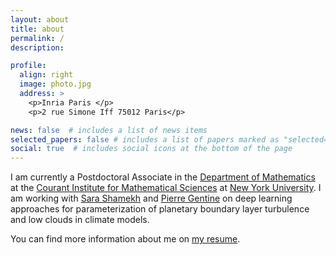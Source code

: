 ```yaml
---
layout: about
title: about
permalink: /
description:

profile:
  align: right
  image: photo.jpg
  address: >
    <p>Inria Paris </p>
    <p>2 rue Simone Iff 75012 Paris</p>

news: false  # includes a list of news items
selected_papers: false # includes a list of papers marked as "selected={true}"
social: true  # includes social icons at the bottom of the page
---
```


I am currently a Postdoctoral Associate in the [Department of Mathematics](https://math.nyu.edu/) at the [Courant Institute for Mathematical Sciences](https://cims.nyu.edu/dynamic/) at [New York University](https://www.nyu.edu/). I am working with [Sara Shamekh](https://sshamekh.com/) and [Pierre Gentine](https://www.eee.columbia.edu/faculty/pierre-gentine) on deep learning approaches for parameterization of planetary boundary layer turbulence and low clouds in climate models.

You can find more information about me on [my resume](assets/pdf/resume.pdf).
